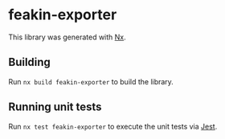 # feakin-exporter

This library was generated with [Nx](https://nx.dev).

## Building

Run `nx build feakin-exporter` to build the library.

## Running unit tests

Run `nx test feakin-exporter` to execute the unit tests via [Jest](https://jestjs.io).
